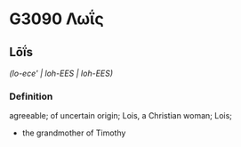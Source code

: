 # G3090 Λωΐς

## Lōḯs

_(lo-ece' | loh-EES | loh-EES)_

### Definition

agreeable; of uncertain origin; Lois, a Christian woman; Lois; 

- the grandmother of Timothy
